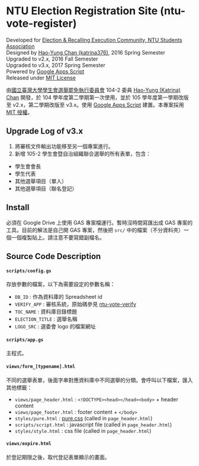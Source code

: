 # NTU Election Registration Site (ntu-vote-register)
Developed for [Election &amp; Recalling Execution Community, NTU Students Association](https://vote.ntustudents.org/)  
Designed by [Hao-Yung Chan (katrina376)](https://github.com/katrina376/), 2016 Spring Semester  
Upgraded to v2.x, 2016 Fall Semester  
Upgraded to v3.x, 2017 Spring Semester  
Powered by [Google Apps Script](https://developers.google.com/apps-script/)  
Released under [MIT License](https://github.com/katrina376/ntu-vote-register/blob/master/LICENSE)

由[國立臺灣大學學生會選舉罷免執行委員會](https://vote.ntustudents.org/) 104-2 委員 [Hao-Yung (Katrina) Chan](https://github.com/katrina376/) 開發，於 104 學年度第二學期第一次使用，並於 105 學年度第一學期改版至 v2.x，第二學期改版至 v3.x。使用 [Google Apps Script](https://developers.google.com/apps-script/) 建置。本專案採用 [MIT 授權](https://github.com/katrina376/ntu-vote-register/blob/master/LICENSE)。

## Upgrade Log of v3.x
1. 將審核文件輸出功能移至另一個專案進行。
2. 新增 105-2 學生會暨自治組織聯合選舉的所有表單，包含：
  * 學生會會長
  * 學生代表
  * 其他選舉項目（單人）
  * 其他選舉項目（聯名登記）

## Install
必須在 Google Drive 上使用 GAS 專案檔運行。暫時沒時間寫匯出成 GAS 專案的工具。目前的解法是自己開 GAS 專案，然後把 `src/` 中的檔案（不分資料夾）一個一個複製貼上。請注意不要寫錯副檔名。

## Source Code Description
#### `scripts/config.gs`
存放參數的檔案，以下為需要設定的參數名稱：
+ `DB_ID` : 作為資料庫的 Spreadsheet id
+ `VERIFY_APP` : 審核系統，原始碼參見 [ntu-vote-verify](https://github.com/ntu-vote-verify)
+ `TOC_NAME` : 資料庫目錄標題
+ `ELECTION_TITLE` : 選舉名稱
+ `LOGO_SRC` : 選委會 logo 的檔案網址

#### `scripts/app.gs`
主程式。

#### `views/form_[typename].html`
不同的選舉表單，後面字串對應資料庫中不同選舉的分類。會呼叫以下檔案，匯入其他標籤：
+ `views/page_header.html` : `<!DOCTYPE><head></head><body>` + header content  
+ `views/page_footer.html` : footer content + `</body>`
+ `styles/pure.html` : [pure.css](http://purecss.io) (called in `page_header.html`)  
+ `scripts/script.html` : javascript file (called in `page_header.html`)  
+ `styles/style.html` : css file (called in `page_header.html`)  

#### `views/expire.html`
於登記期限之後，取代登記表單顯示的畫面。
